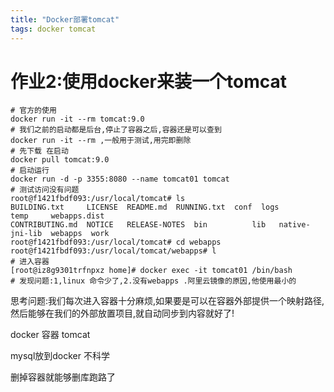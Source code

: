 ```yaml
---
title: "Docker部署tomcat"
tags: docker tomcat
---
```





# 作业2:使用docker来装一个tomcat

```shell script
# 官方的使用
docker run -it --rm tomcat:9.0
# 我们之前的启动都是后台,停止了容器之后,容器还是可以查到 
docker run -it --rm ,一般用于测试,用完即删除
# 先下载 在启动
docker pull tomcat:9.0
# 启动运行
docker run -d -p 3355:8080 --name tomcat01 tomcat
# 测试访问没有问题
root@f1421fbdf093:/usr/local/tomcat# ls
BUILDING.txt	 LICENSE  README.md	 RUNNING.txt  conf  logs	    temp     webapps.dist
CONTRIBUTING.md  NOTICE   RELEASE-NOTES  bin	      lib   native-jni-lib  webapps  work
root@f1421fbdf093:/usr/local/tomcat# cd webapps
root@f1421fbdf093:/usr/local/tomcat/webapps# l
# 进入容器
[root@iz8g9301trfnpxz home]# docker exec -it tomcat01 /bin/bash
# 发现问题:1,linux 命令少了,2.没有webapps .阿里云镜像的原因,他使用最小的
```

思考问题:我们每次进入容器十分麻烦,如果要是可以在容器外部提供一个映射路径,然后能够在我们的外部放置项目,就自动同步到内容就好了! 

docker 容器 tomcat

mysql放到docker 不科学

删掉容器就能够删库跑路了